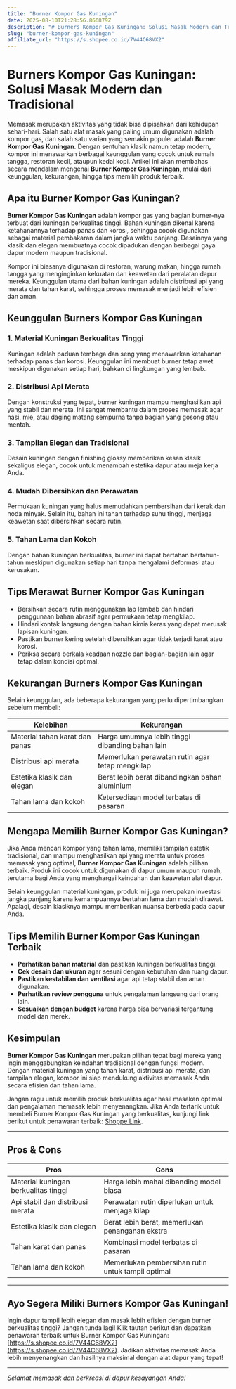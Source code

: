 ```yaml
---
title: "Burner Kompor Gas Kuningan"
date: 2025-08-10T21:28:56.866879Z
description: "# Burners Kompor Gas Kuningan: Solusi Masak Modern dan Tradisional..."
slug: "burner-kompor-gas-kuningan"
affiliate_url: "https://s.shopee.co.id/7V44C68VX2"
---
```

# Burners Kompor Gas Kuningan: Solusi Masak Modern dan Tradisional

Memasak merupakan aktivitas yang tidak bisa dipisahkan dari kehidupan sehari-hari. Salah satu alat masak yang paling umum digunakan adalah kompor gas, dan salah satu varian yang semakin populer adalah **Burner Kompor Gas Kuningan**. Dengan sentuhan klasik namun tetap modern, kompor ini menawarkan berbagai keunggulan yang cocok untuk rumah tangga, restoran kecil, ataupun kedai kopi. Artikel ini akan membahas secara mendalam mengenai **Burner Kompor Gas Kuningan**, mulai dari keunggulan, kekurangan, hingga tips memilih produk terbaik.

## Apa itu Burner Kompor Gas Kuningan?

**Burner Kompor Gas Kuningan** adalah kompor gas yang bagian burner-nya terbuat dari kuningan berkualitas tinggi. Bahan kuningan dikenal karena ketahanannya terhadap panas dan korosi, sehingga cocok digunakan sebagai material pembakaran dalam jangka waktu panjang. Desainnya yang klasik dan elegan membuatnya cocok dipadukan dengan berbagai gaya dapur modern maupun tradisional.

Kompor ini biasanya digunakan di restoran, warung makan, hingga rumah tangga yang menginginkan kekuatan dan keawetan dari peralatan dapur mereka. Keunggulan utama dari bahan kuningan adalah distribusi api yang merata dan tahan karat, sehingga proses memasak menjadi lebih efisien dan aman.

## Keunggulan Burners Kompor Gas Kuningan

### 1. Material Kuningan Berkualitas Tinggi
Kuningan adalah paduan tembaga dan seng yang menawarkan ketahanan terhadap panas dan korosi. Keunggulan ini membuat burner tetap awet meskipun digunakan setiap hari, bahkan di lingkungan yang lembab.

### 2. Distribusi Api Merata
Dengan konstruksi yang tepat, burner kuningan mampu menghasilkan api yang stabil dan merata. Ini sangat membantu dalam proses memasak agar nasi, mie, atau daging matang sempurna tanpa bagian yang gosong atau mentah.

### 3. Tampilan Elegan dan Tradisional
Desain kuningan dengan finishing glossy memberikan kesan klasik sekaligus elegan, cocok untuk menambah estetika dapur atau meja kerja Anda.

### 4. Mudah Dibersihkan dan Perawatan
Permukaan kuningan yang halus memudahkan pembersihan dari kerak dan noda minyak. Selain itu, bahan ini tahan terhadap suhu tinggi, menjaga keawetan saat dibersihkan secara rutin.

### 5. Tahan Lama dan Kokoh
Dengan bahan kuningan berkualitas, burner ini dapat bertahan bertahun-tahun meskipun digunakan setiap hari tanpa mengalami deformasi atau kerusakan.

## Tips Merawat Burner Kompor Gas Kuningan

- Bersihkan secara rutin menggunakan lap lembab dan hindari penggunaan bahan abrasif agar permukaan tetap mengkilap.
- Hindari kontak langsung dengan bahan kimia keras yang dapat merusak lapisan kuningan.
- Pastikan burner kering setelah dibersihkan agar tidak terjadi karat atau korosi.
- Periksa secara berkala keadaan nozzle dan bagian-bagian lain agar tetap dalam kondisi optimal.

## Kekurangan Burners Kompor Gas Kuningan

Selain keunggulan, ada beberapa kekurangan yang perlu dipertimbangkan sebelum membeli:

| Kelebihan                         | Kekurangan                                             |
|-----------------------------------|--------------------------------------------------------|
| Material tahan karat dan panas    | Harga umumnya lebih tinggi dibanding bahan lain       |
| Distribusi api merata             | Memerlukan perawatan rutin agar tetap mengkilap      |
| Estetika klasik dan elegan       | Berat lebih berat dibandingkan bahan aluminium       |
| Tahan lama dan kokoh             | Ketersediaan model terbatas di pasaran               |

## Mengapa Memilih Burner Kompor Gas Kuningan?

Jika Anda mencari kompor yang tahan lama, memiliki tampilan estetik tradisional, dan mampu menghasilkan api yang merata untuk proses memasak yang optimal, **Burner Kompor Gas Kuningan** adalah pilihan terbaik. Produk ini cocok untuk digunakan di dapur umum maupun rumah, terutama bagi Anda yang menghargai keindahan dan keawetan alat dapur.

Selain keunggulan material kuningan, produk ini juga merupakan investasi jangka panjang karena kemampuannya bertahan lama dan mudah dirawat. Apalagi, desain klasiknya mampu memberikan nuansa berbeda pada dapur Anda.

## Tips Memilih Burner Kompor Gas Kuningan Terbaik

- **Perhatikan bahan material** dan pastikan kuningan berkualitas tinggi.
- **Cek desain dan ukuran** agar sesuai dengan kebutuhan dan ruang dapur.
- **Pastikan kestabilan dan ventilasi** agar api tetap stabil dan aman digunakan.
- **Perhatikan review pengguna** untuk pengalaman langsung dari orang lain.
- **Sesuaikan dengan budget** karena harga bisa bervariasi tergantung model dan merek.

## Kesimpulan

**Burner Kompor Gas Kuningan** merupakan pilihan tepat bagi mereka yang ingin menggabungkan keindahan tradisional dengan fungsi modern. Dengan material kuningan yang tahan karat, distribusi api merata, dan tampilan elegan, kompor ini siap mendukung aktivitas memasak Anda secara efisien dan tahan lama.

Jangan ragu untuk memilih produk berkualitas agar hasil masakan optimal dan pengalaman memasak lebih menyenangkan. Jika Anda tertarik untuk membeli Burner Kompor Gas Kuningan yang berkualitas, kunjungi link berikut untuk penawaran terbaik: [Shoppe Link](https://s.shopee.co.id/7V44C68VX2).

---

## Pros & Cons

| **Pros**                                              | **Cons**                                              |
|--------------------------------------------------------|-------------------------------------------------------|
| Material kuningan berkualitas tinggi                  | Harga lebih mahal dibanding model biasa             |
| Api stabil dan distribusi merata                      | Perawatan rutin diperlukan untuk menjaga kilap    |
| Estetika klasik dan elegan                            | Berat lebih berat, memerlukan penanganan ekstra   |
| Tahan karat dan panas                                 | Kombinasi model terbatas di pasaran                |
| Tahan lama dan kokoh                                 | Memerlukan pembersihan rutin untuk tampil optimal |

---

## Ayo Segera Miliki Burners Kompor Gas Kuningan!

Ingin dapur tampil lebih elegan dan masak lebih efisien dengan burner berkualitas tinggi? Jangan tunda lagi! Klik tautan berikut dan dapatkan penawaran terbaik untuk Burner Kompor Gas Kuningan: [https://s.shopee.co.id/7V44C68VX2](https://s.shopee.co.id/7V44C68VX2). Jadikan aktivitas memasak Anda lebih menyenangkan dan hasilnya maksimal dengan alat dapur yang tepat!

---

*Selamat memasak dan berkreasi di dapur kesayangan Anda!*